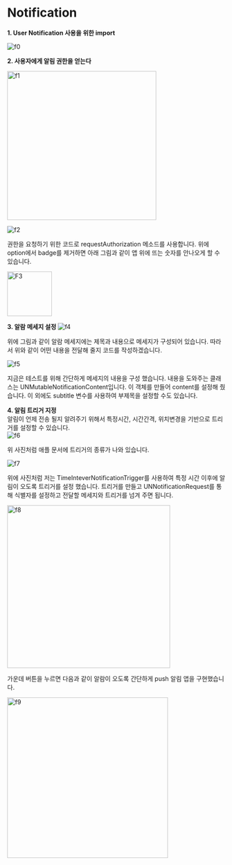 # Notification

**1. User Notification 사용을 위한 import**

![f0](https://user-images.githubusercontent.com/45002556/108618874-e0ae4100-7464-11eb-8b88-2785131fc3f7.png)

**2. 사용자에게 알림 권한을 얻는다**

<img width="344" alt="f1" src="https://user-images.githubusercontent.com/45002556/108619183-59fa6380-7466-11eb-8452-d69e52a9503b.png">

![f2](https://user-images.githubusercontent.com/45002556/108618907-0f2c1c00-7465-11eb-8bdb-f33a596f0d08.png)       

권한을 요청하기 위한 코드로 requestAuthorization 메소드를 사용합니다.  위에 option에서 badge를 제거하면 아래 그림과 같이 앱 위에 뜨는 숫자를 안나오게 할 수 있습니다. 

<img width="103" alt="F3" src="https://user-images.githubusercontent.com/45002556/108618918-2539dc80-7465-11eb-897e-0859fb0cb6a8.png">

**3. 알람 메세지 설정**
![f4](https://user-images.githubusercontent.com/45002556/108618944-3aaf0680-7465-11eb-9e9c-a1793dd39a77.png)

위에 그림과 같이 알람 메세지에는 제목과 내용으로 메세지가 구성되어 있습니다. 따라서 위와 같이 어떤 내용을 전달해 줄지 코드를 작성하겠습니다.

![f5](https://user-images.githubusercontent.com/45002556/108618957-54504e00-7465-11eb-9ebf-a5b7b88fede4.png)

지금은 테스트를 위해 간단하게  메세지의 내용을 구성 했습니다.  내용을 도와주는 클래스는 UNMutableNotificationContent입니다. 이 객체를 만들어 content를 설정해 줬습니다. 이 외에도 subtitle 변수를 사용하여 부제목을 설정할 수도 있습니다.

**4. 알림 트리거 지정**     
알림이 언제 전송 될지 알려주기 위해서 특정시간, 시간간격, 위치변경을 기반으로 트리거를 설정할 수 있습니다.   
![f6](https://user-images.githubusercontent.com/45002556/108618989-8366bf80-7465-11eb-891c-d590e60703f8.png)

위 사진처럼 애플 문서에 트리거의 종류가 나와 있습니다.

![f7](https://user-images.githubusercontent.com/45002556/108619050-98dbe980-7465-11eb-919e-17cd248617f6.png)

위에 사진처럼 저는 TimeInteverNotificationTrigger를 사용하여 특정 시간 이후에 알림이 오도록 트리거를 설정 했습니다. 트리거를 만들고 UNNotificationRequest를 통해 식별자를 설정하고 전달할 메세지와 트리거를 넘겨 주면  됩니다.

<img width="376" alt="f8" src="https://user-images.githubusercontent.com/45002556/108619055-a42f1500-7465-11eb-9a04-1c913fff2835.png">


가운데 버튼을 누르면 다음과 같이 알람이 오도록 간단하게 push 알림 앱을 구현했습니다.

<img width="371" alt="f9" src="https://user-images.githubusercontent.com/45002556/108619060-b1e49a80-7465-11eb-9546-677b54d29c20.png">

